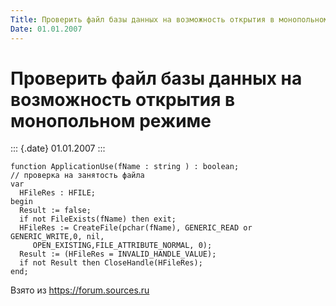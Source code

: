 ```yaml
---
Title: Проверить файл базы данных на возможность открытия в монопольном режиме
Date: 01.01.2007
---
```



Проверить файл базы данных на возможность открытия в монопольном режиме
=======================================================================

::: {.date}
01.01.2007
:::

    function ApplicationUse(fName : string ) : boolean;
    // проверка на занятость файла
    var
      HFileRes : HFILE;
    begin
      Result := false;
      if not FileExists(fName) then exit;
      HFileRes := CreateFile(pchar(fName), GENERIC_READ or GENERIC_WRITE,0, nil,
         OPEN_EXISTING,FILE_ATTRIBUTE_NORMAL, 0);
      Result := (HFileRes = INVALID_HANDLE_VALUE);
      if not Result then CloseHandle(HFileRes);
    end;

Взято из <https://forum.sources.ru>
